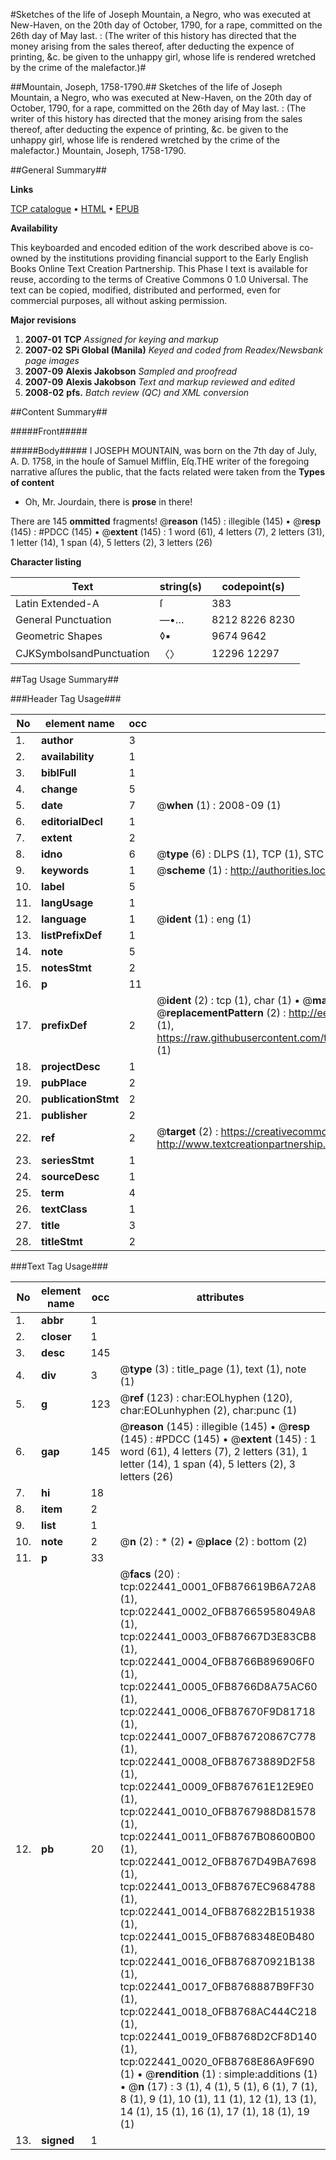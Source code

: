 #Sketches of the life of Joseph Mountain, a Negro, who was executed at New-Haven, on the 20th day of October, 1790, for a rape, committed on the 26th day of May last. : (The writer of this history has directed that the money arising from the sales thereof, after deducting the expence of printing, &c. be given to the unhappy girl, whose life is rendered wretched by the crime of the malefactor.)#

##Mountain, Joseph, 1758-1790.##
Sketches of the life of Joseph Mountain, a Negro, who was executed at New-Haven, on the 20th day of October, 1790, for a rape, committed on the 26th day of May last. : (The writer of this history has directed that the money arising from the sales thereof, after deducting the expence of printing, &c. be given to the unhappy girl, whose life is rendered wretched by the crime of the malefactor.)
Mountain, Joseph, 1758-1790.

##General Summary##

**Links**

[TCP catalogue](http://www.ota.ox.ac.uk/tcp/)  • 
[HTML](http://tei.it.ox.ac.uk/tcp/Texts-HTML/free/N17/N17364.html)  • 
[EPUB](http://tei.it.ox.ac.uk/tcp/Texts-EPUB/free/N17/N17364.epub)

**Availability**

This keyboarded and encoded edition of the
	       work described above is co-owned by the institutions
	       providing financial support to the Early English Books
	       Online Text Creation Partnership. This Phase I text is
	       available for reuse, according to the terms of Creative
	       Commons 0 1.0 Universal. The text can be copied,
	       modified, distributed and performed, even for
	       commercial purposes, all without asking permission.

**Major revisions**

1. __2007-01__ __TCP__ *Assigned for keying and markup*
1. __2007-02__ __SPi Global (Manila)__ *Keyed and coded from Readex/Newsbank page images*
1. __2007-09__ __Alexis Jakobson__ *Sampled and proofread*
1. __2007-09__ __Alexis Jakobson__ *Text and markup reviewed and edited*
1. __2008-02__ __pfs.__ *Batch review (QC) and XML conversion*

##Content Summary##

#####Front#####

#####Body#####
I JOSEPH MOUNTAIN, was born on the 7th day of July, A. D. 1758, in the houſe of Samuel Mifflin, Eſq.THE writer of the foregoing narrative aſſures the public, that the facts related were taken from the
**Types of content**

  * Oh, Mr. Jourdain, there is **prose** in there!

There are 145 **ommitted** fragments! 
 @__reason__ (145) : illegible (145)  •  @__resp__ (145) : #PDCC (145)  •  @__extent__ (145) : 1 word (61), 4 letters (7), 2 letters (31), 1 letter (14), 1 span (4), 5 letters (2), 3 letters (26)

**Character listing**


|Text|string(s)|codepoint(s)|
|---|---|---|
|Latin Extended-A|ſ|383|
|General Punctuation|—•…|8212 8226 8230|
|Geometric Shapes|◊▪|9674 9642|
|CJKSymbolsandPunctuation|〈〉|12296 12297|

##Tag Usage Summary##

###Header Tag Usage###

|No|element name|occ|attributes|
|---|---|---|---|
|1.|__author__|3||
|2.|__availability__|1||
|3.|__biblFull__|1||
|4.|__change__|5||
|5.|__date__|7| @__when__ (1) : 2008-09 (1)|
|6.|__editorialDecl__|1||
|7.|__extent__|2||
|8.|__idno__|6| @__type__ (6) : DLPS (1), TCP (1), STC (1), NOTIS (1), IMAGE-SET (1), EVANS-CITATION (1)|
|9.|__keywords__|1| @__scheme__ (1) : http://authorities.loc.gov/ (1)|
|10.|__label__|5||
|11.|__langUsage__|1||
|12.|__language__|1| @__ident__ (1) : eng (1)|
|13.|__listPrefixDef__|1||
|14.|__note__|5||
|15.|__notesStmt__|2||
|16.|__p__|11||
|17.|__prefixDef__|2| @__ident__ (2) : tcp (1), char (1)  •  @__matchPattern__ (2) : ([0-9\-]+):([0-9IVX]+) (1), (.+) (1)  •  @__replacementPattern__ (2) : http://eebo.chadwyck.com/downloadtiff?vid=$1&page=$2 (1), https://raw.githubusercontent.com/textcreationpartnership/Texts/master/tcpchars.xml#$1 (1)|
|18.|__projectDesc__|1||
|19.|__pubPlace__|2||
|20.|__publicationStmt__|2||
|21.|__publisher__|2||
|22.|__ref__|2| @__target__ (2) : https://creativecommons.org/publicdomain/zero/1.0/ (1), http://www.textcreationpartnership.org/docs/. (1)|
|23.|__seriesStmt__|1||
|24.|__sourceDesc__|1||
|25.|__term__|4||
|26.|__textClass__|1||
|27.|__title__|3||
|28.|__titleStmt__|2||


###Text Tag Usage###

|No|element name|occ|attributes|
|---|---|---|---|
|1.|__abbr__|1||
|2.|__closer__|1||
|3.|__desc__|145||
|4.|__div__|3| @__type__ (3) : title_page (1), text (1), note (1)|
|5.|__g__|123| @__ref__ (123) : char:EOLhyphen (120), char:EOLunhyphen (2), char:punc (1)|
|6.|__gap__|145| @__reason__ (145) : illegible (145)  •  @__resp__ (145) : #PDCC (145)  •  @__extent__ (145) : 1 word (61), 4 letters (7), 2 letters (31), 1 letter (14), 1 span (4), 5 letters (2), 3 letters (26)|
|7.|__hi__|18||
|8.|__item__|2||
|9.|__list__|1||
|10.|__note__|2| @__n__ (2) : * (2)  •  @__place__ (2) : bottom (2)|
|11.|__p__|33||
|12.|__pb__|20| @__facs__ (20) : tcp:022441_0001_0FB876619B6A72A8 (1), tcp:022441_0002_0FB87665958049A8 (1), tcp:022441_0003_0FB87667D3E83CB8 (1), tcp:022441_0004_0FB8766B896906F0 (1), tcp:022441_0005_0FB8766D8A75AC60 (1), tcp:022441_0006_0FB87670F9D81718 (1), tcp:022441_0007_0FB876720867C778 (1), tcp:022441_0008_0FB87673889D2F58 (1), tcp:022441_0009_0FB876761E12E9E0 (1), tcp:022441_0010_0FB8767988D81578 (1), tcp:022441_0011_0FB8767B08600B00 (1), tcp:022441_0012_0FB8767D49BA7698 (1), tcp:022441_0013_0FB8767EC9684788 (1), tcp:022441_0014_0FB876822B151938 (1), tcp:022441_0015_0FB8768348E0B480 (1), tcp:022441_0016_0FB876870921B138 (1), tcp:022441_0017_0FB8768887B9FF30 (1), tcp:022441_0018_0FB8768AC444C218 (1), tcp:022441_0019_0FB8768D2CF8D140 (1), tcp:022441_0020_0FB8768E86A9F690 (1)  •  @__rendition__ (1) : simple:additions (1)  •  @__n__ (17) : 3 (1), 4 (1), 5 (1), 6 (1), 7 (1), 8 (1), 9 (1), 10 (1), 11 (1), 12 (1), 13 (1), 14 (1), 15 (1), 16 (1), 17 (1), 18 (1), 19 (1)|
|13.|__signed__|1||
